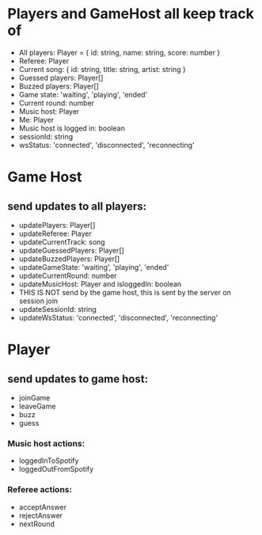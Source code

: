 # Players and GameHost all keep track of
- All players: Player = { id: string, name: string, score: number }
- Referee: Player
- Current song: { id: string, title: string, artist: string }
- Guessed players: Player[] 
- Buzzed players: Player[]
- Game state: 'waiting', 'playing', 'ended'
- Current round: number
- Music host: Player 
- Me: Player
- Music host is logged in: boolean
- sessionId: string
- wsStatus: 'connected', 'disconnected', 'reconnecting'

# Game Host

## send updates to all players:
- updatePlayers: Player[]
- updateReferee: Player
- updateCurrentTrack: song
- updateGuessedPlayers: Player[]
- updateBuzzedPlayers: Player[]
- updateGameState: 'waiting', 'playing', 'ended'
- updateCurrentRound: number
- updateMusicHost: Player and isloggedIn: boolean
- THIS IS NOT send by the game host, this is sent by the server on session join
- updateSessionId: string
- updateWsStatus: 'connected', 'disconnected', 'reconnecting'

# Player 

## send updates to game host:
- joinGame
- leaveGame
- buzz
- guess
### Music host actions:
- loggedInToSpotify
- loggedOutFromSpotify
### Referee actions:
- acceptAnswer
- rejectAnswer
- nextRound
